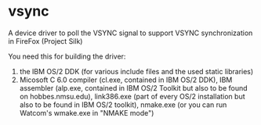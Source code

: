 # vsync
A device driver to poll the VSYNC signal to support VSYNC synchronization in FireFox (Project Silk)

You need this for building the driver:
1) the IBM OS/2 DDK (for various include files and the used static libraries)
2) Micosoft C 6.0 compiler (cl.exe, contained in IBM OS/2 DDK), IBM assembler (alp.exe, contained in IBM OS/2 Toolkit but
   also to be found on hobbes.nmsu.edu), link386.exe (part of every OS/2 installation but also to be found in IBM OS/2
   toolkit), nmake.exe (or you can run Watcom's wmake.exe in "NMAKE mode")
